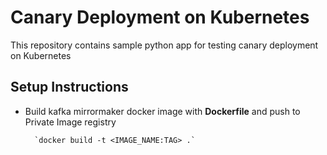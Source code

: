 # Canary Deployment on Kubernetes

This repository contains sample python app for testing canary deployment on Kubernetes

## Setup Instructions

* Build kafka mirrormaker docker image with **Dockerfile** and push to Private Image registry

        `docker build -t <IMAGE_NAME:TAG> .`
